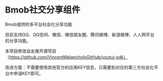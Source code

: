 Bmob社交分享组件
===============

Bmob提供的多平台社会化分享功能

目前支持QQ、QQ空间、微信、微信朋友圈、腾讯微博、新浪微博、人人网平台的分享功能。

本项目修改自友推开源项目（https://github.com/VincentMelancholyGitHub/youtui-sdk）

改进方面：不需要使用其他官方的应用KEY信息，只需要到对应的第三方社会化平台中申请KEY即可。

